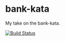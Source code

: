 # bank-kata
My take on the bank-kata.

[![Build Status](https://travis-ci.org/fmacicasan/bank-kata.svg?branch=expand)](https://travis-ci.org/fmacicasan/bank-kata)